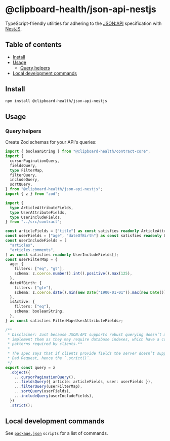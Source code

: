 # @clipboard-health/json-api-nestjs <!-- omit from toc -->

TypeScript-friendly utilities for adhering to the [JSON:API](https://jsonapi.org/) specification with [NestJS](https://nestjs.com/).

## Table of contents <!-- omit from toc -->

- [Install](#install)
- [Usage](#usage)
  - [Query helpers](#query-helpers)
- [Local development commands](#local-development-commands)

## Install

```bash
npm install @clipboard-health/json-api-nestjs
```

## Usage

### Query helpers

Create Zod schemas for your API's queries:

<embedex source="packages/example-nestjs/examples/query.ts">

```ts
import { booleanString } from "@clipboard-health/contract-core";
import {
  cursorPaginationQuery,
  fieldsQuery,
  type FilterMap,
  filterQuery,
  includeQuery,
  sortQuery,
} from "@clipboard-health/json-api-nestjs";
import { z } from "zod";

import {
  type ArticleAttributeFields,
  type UserAttributeFields,
  type UserIncludeFields,
} from "../src/contract";

const articleFields = ["title"] as const satisfies readonly ArticleAttributeFields[];
const userFields = ["age", "dateOfBirth"] as const satisfies readonly UserAttributeFields[];
const userIncludeFields = [
  "articles",
  "articles.comments",
] as const satisfies readonly UserIncludeFields[];
const userFilterMap = {
  age: {
    filters: ["eq", "gt"],
    schema: z.coerce.number().int().positive().max(125),
  },
  dateOfBirth: {
    filters: ["gte"],
    schema: z.coerce.date().min(new Date("1900-01-01")).max(new Date()),
  },
  isActive: {
    filters: ["eq"],
    schema: booleanString,
  },
} as const satisfies FilterMap<UserAttributeFields>;

/**
 * Disclaimer: Just because JSON:API supports robust querying doesn’t mean your service should
 * implement them as they may require database indexes, which have a cost. **Implement only access
 * patterns required by clients.**
 *
 * The spec says that if clients provide fields the server doesn’t support, it **MUST** return 400
 * Bad Request, hence the `.strict()`.
 */
export const query = z
  .object({
    ...cursorPaginationQuery(),
    ...fieldsQuery({ article: articleFields, user: userFields }),
    ...filterQuery(userFilterMap),
    ...sortQuery(userFields),
    ...includeQuery(userIncludeFields),
  })
  .strict();
```

</embedex>

## Local development commands

See [`package.json`](./package.json) `scripts` for a list of commands.
